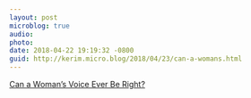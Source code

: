 ```yaml
---
layout: post
microblog: true
audio: 
photo: 
date: 2018-04-22 19:19:32 -0800
guid: http://kerim.micro.blog/2018/04/23/can-a-womans.html
---
```

[Can a Woman’s Voice Ever Be Right?](http://www.thecut.com/2016/07/female-voice-anxiety-c-v-r.html)
